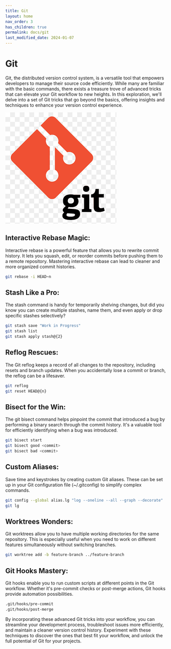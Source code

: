 ```yaml
---
title: Git
layout: home
nav_order: 3
has_children: true
permalink: docs/git
last_modified_date: 2024-01-07
---
```


# Git

Git, the distributed version control system, is a versatile tool that empowers developers to manage their source code efficiently. While many are familiar with the basic commands, there exists a treasure trove of advanced tricks that can elevate your Git workflow to new heights. In this exploration, we'll delve into a set of Git tricks that go beyond the basics, offering insights and techniques to enhance your version control experience.

![Git logo](../../assets/images/git_logo.png)

## Interactive Rebase Magic:
Interactive rebase is a powerful feature that allows you to rewrite commit history. It lets you squash, edit, or reorder commits before pushing them to a remote repository. Mastering interactive rebase can lead to cleaner and more organized commit histories.

```bash
git rebase -i HEAD~n
```

## Stash Like a Pro:
The stash command is handy for temporarily shelving changes, but did you know you can create multiple stashes, name them, and even apply or drop specific stashes selectively?

```bash
git stash save "Work in Progress"
git stash list
git stash apply stash@{2}
```

## Reflog Rescues:
The Git reflog keeps a record of all changes to the repository, including resets and branch updates. When you accidentally lose a commit or branch, the reflog can be a lifesaver.

```bash
git reflog
git reset HEAD@{n}
```

## Bisect for the Win:
The git bisect command helps pinpoint the commit that introduced a bug by performing a binary search through the commit history. It's a valuable tool for efficiently identifying when a bug was introduced.

```bash
git bisect start
git bisect good <commit>
git bisect bad <commit>
```

## Custom Aliases:
Save time and keystrokes by creating custom Git aliases. These can be set up in your Git configuration file (~/.gitconfig) to simplify complex commands.

```bash
git config --global alias.lg "log --oneline --all --graph --decorate"
git lg
```

## Worktrees Wonders:
Git worktrees allow you to have multiple working directories for the same repository. This is especially useful when you need to work on different features simultaneously without switching branches.

```bash
git worktree add -b feature-branch ../feature-branch
```

## Git Hooks Mastery:
Git hooks enable you to run custom scripts at different points in the Git workflow. Whether it's pre-commit checks or post-merge actions, Git hooks provide automation possibilities.

```bash
.git/hooks/pre-commit
.git/hooks/post-merge
```

By incorporating these advanced Git tricks into your workflow, you can streamline your development process, troubleshoot issues more efficiently, and maintain a cleaner version control history. Experiment with these techniques to discover the ones that best fit your workflow, and unlock the full potential of Git for your projects.
